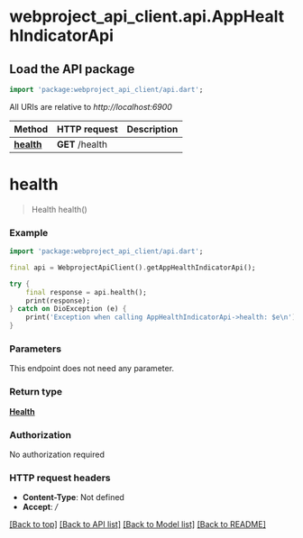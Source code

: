 # webproject_api_client.api.AppHealthIndicatorApi

## Load the API package
```dart
import 'package:webproject_api_client/api.dart';
```

All URIs are relative to *http://localhost:6900*

Method | HTTP request | Description
------------- | ------------- | -------------
[**health**](AppHealthIndicatorApi.md#health) | **GET** /health | 


# **health**
> Health health()



### Example
```dart
import 'package:webproject_api_client/api.dart';

final api = WebprojectApiClient().getAppHealthIndicatorApi();

try {
    final response = api.health();
    print(response);
} catch on DioException (e) {
    print('Exception when calling AppHealthIndicatorApi->health: $e\n');
}
```

### Parameters
This endpoint does not need any parameter.

### Return type

[**Health**](Health.md)

### Authorization

No authorization required

### HTTP request headers

 - **Content-Type**: Not defined
 - **Accept**: */*

[[Back to top]](#) [[Back to API list]](../README.md#documentation-for-api-endpoints) [[Back to Model list]](../README.md#documentation-for-models) [[Back to README]](../README.md)

